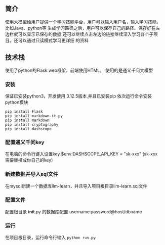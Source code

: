 ## 简介
使用大模型给用户提供一个学习技能平台，用户可以输入用户名，输入学习技能，比如Java、python等
生成学习路径之后，用户可以保存自己的路径。保存好在左边栏就可以显示已保存的数据
还可以继续点击左边的链接继续深入学习各个子项目。还可以通过只读模式学习更详细
的资料

## 技术栈
使用了python的Flask web框架，前端使用HTML。
使用的是通义千问大模型

### 安装
  保证已安装python3，开发使用 3.12.5版本,并且已安装pip
  依次运行命令安装python模块
    
    pip install Flask
    pip install markdown-it-py
    pip install markdown
    pip install cryptography
    pip install dashscope
    
### 配置通义千问key
  在电脑的命令行键入设置key $env:DASHSCOPE_API_KEY = "sk-xxx" (sk-xxx 需要替换成你自己的key)
  
### 新建数据并导入sql文件
  在mysql新建一个数据库llm-learn，并且导入项目根目录llm-learn.sql文件

### 配置文件
  配置根目录 __init__.py 的数据库配置
  username:password@host/dbname

### 运行
  在项目根目录，运行命令行输入 `python run.py`
  